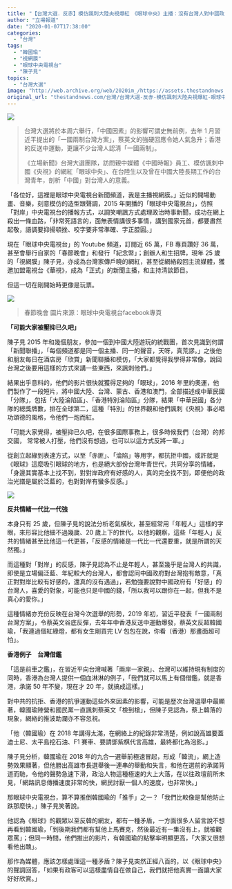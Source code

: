 ```yaml
---
title: "【台灣大選．反赤】模仿諷刺大陸央視爆紅　《眼球中央》主播：沒有台灣人對中國政府有好感"
author: "立場報道"
date: "2020-01-07T17:38:00"
categories:
  - "台灣"
tags:
  - "韓國瑜"
  - "視網膜"
  - "眼球中央電視台"
  - "陳子見"
topics:
  - "台灣大選"
image: "http://web.archive.org/web/2020im_/https://assets.thestandnews.com/media/photos/Untitled-1-12_Ntp1I_UKX9TR5.png"
original_url: "thestandnews.com/台灣/台灣大選-反赤-模仿諷刺大陸央視爆紅-眼球中央-主播-沒有台灣人對中國政府有好感"
---
```

![](http://web.archive.org/web/2020im_/https://assets.thestandnews.com/media/photos/Untitled-1-12_Ntp1I_UKX9TR5.png)

> 台灣大選將於本周六舉行，「中國因素」的影響可謂史無前例，去年 1 月習近平提出的「一國兩制台灣方案」，蔡英文的強硬回應令她人氣急升；香港的反送中運動，更讓不少台灣人認清「一國兩制」。
> 
> 《立場新聞》台灣大選團隊，訪問親中媒體《中國時報》員工、模仿諷刺中國《央視》的網紅「眼球中央」、在台陸生以及曾在中國大陸長期工作的台灣青年，剖析「中國」對台灣人的意義。

「各位好，這裡是眼球中央電視台新聞頻道，我是主播視網膜。」近似的開場動畫、音樂，刻意模仿的造型跟聲調，2015 年開播的「眼球中央電視台」，仿照「對岸」中央電視台的播報方式，以調笑嘲諷方式處理政治時事新聞，成功在網上殺出一條血路，「非常死語言的，面無表情講很多事情，講到國家元首，都要肅然起敬，語調要抑揚頓挫、咬字要非常準確、字正腔圓。」

現在「眼球中央電視台」的 Youtube 頻道，訂閱近 65 萬，FB 專頁讚好 36 萬，甚至會舉行自家的「春節晚會」和發行「紀念幣」；創辦人和生招牌，現年 25 歲的「視網膜」陳子見，亦成為台灣家傳戶曉的網紅，甚至從網絡殺回主流媒體，獲邀加盟電視台《華視》，成為「正式」的新聞主播，和主持清談節目。

但這一切在剛開始時更像是玩票。

![](http://web.archive.org/web/2020im_/https://assets.thestandnews.com/media/photos/48243196_2258781931070754_172668298163388416_n_lWOYF_79PSacd.jpg)
> 春節晚會 圖片來源：眼球中央電視台facebook專頁

**「可能大家被壓抑已久吧」**

陳子見 2015 年和幾個朋友，參加一個到中國大陸遊玩的統戰團，首次見識到何謂「新聞聯播」，「每個頻道都是同一個主播、同一的聲音，天呀，真荒謬。」之後他和朋友每日在酒店房「欣賞」新聞聯播和模仿，「大家都覺得我學得非常像，說回台灣之後要用這樣的方式來講一些東西，來諷刺他們。」

結果出乎意料的，他們的影片很快就獲得足夠的「眼球」，2016 年里約奧運，他們製作了一段短片，將中國大陸、台灣、蒙古、香港和澳門，全部描述成中華民國「分隊」，包括「大陸淪陷區」、「香港特別淪陷區」分隊，結果「中華民國」各分隊的總獎牌數，排在全球第二，這種「特別」的世界觀和他們諷刺《央視》事必唱功頌德的風格，令他們一炮而紅。

「可能大家覺得，被壓抑已久吧，在很多國際事務上，很多時候我們（台灣）的邦交國， 常常被人打壓，他們沒有想過，也可以以這方式反將一軍。」 

從創立起緣到表達方式，以至「赤匪」、「淪陷」等用字，都抗拒中國，或許就是《眼球》這麼吸引眼球的地方，也是絕大部份台灣年青世代，共同分享的情緒，「身邊其實基本上找不到，對對岸政府有好感的人，真的完全找不到，即便他的政治光譜是屬於泛藍的，也對對岸有蠻多反感。」

![](http://web.archive.org/web/2020im_/https://assets.thestandnews.com/media/photos/AP8I5430_M6zcq_qnimig3.png)

**反共情緒一代比一代強**

本身只有 25 歲，但陳子見的說法分析老氣橫秋，甚至經常用「年輕人」這樣的字眼，來形容比他細不過幾歲、20 歲上下的世代。以他的觀察，這些「年輕人」反共的情緒甚至比他這一代更甚，「反感的情緒是一代比一代還要重，就是所謂的天然獨。」

而這種對「對岸」的反感，陳子見認為不止是年輕人，甚至幾乎是台灣人的共識，即使是立場偏泛藍、年紀較大的台灣人，都會認同中國政府對台灣抱有敵意，「真正對對岸比較有好感的，還真的沒有遇過」，若勉強要說對中國政府有「好感」的台灣人，喜愛的對象，可能也只是中國的錢，「所以我可以跟你在一起，但我不是真心的愛你。」

這種情緒亦充份反映在台灣今次選舉的形勢，2019 年初，習近平發表「一國兩制台灣方案」，令蔡英文谷底反彈，去年年中香港反送中運動爆發，蔡英文反超韓國瑜，「我連過個紅綠燈，都有女生剛買完 LV 包包在說，你看（香港）那畫面超可怕」。

**香港例子　台灣借鑑**

「這是前車之鑑」，在習近平向台灣喊著「兩岸一家親」、台灣可以維持現有制度的同時，香港為台灣人提供一個血淋淋的例子，「我們就可以馬上有個借鑑，就是香港，承諾 50 年不變，現在才 20 年，就搞成這樣。」 

對中共的抗拒、香港的抗爭運動這些外來因素的影響，可能是歷次台灣選舉中最顯著，韓國瑜陣營和國民黨一直諷刺蔡英文「檢到槍」，但陳子見認為，蔡上韓落的現象，網絡的推波助瀾亦不容忽視。

「他（韓國瑜）在 2018 年講得太滿，在網絡上的紀錄非常清楚，例如說高雄要蓋迪士尼、太平島挖石油、F1 賽車、要請鄧紫棋代言高雄，最終都化為泡影。」

陳子見分析，韓國瑜在 2018 年的九合一選舉前極速冒起，形成「韓流」，網上造勢效果顯著，但他勝出高雄市長選舉後一連串的舉動和失言，和他在選前的承諾背道而馳，令他的聲勢急速下滑，政治人物這種極速的大上大落，在以往政壇前所未見，「網路訊息傳播速度非常的快，網民討厭一個人的速度，也非常快。」

那眼球中央電視台，算不算推倒韓國瑜的「推手」之一？「我們比較像是幫他防止跌那麼快，」陳子見笑著說。

他認為《眼球》的觀眾以至反韓的網友，都有一種矛盾，一方面很多人留言說不想再看到韓國瑜，「到後期我們都有幫他上馬賽克，然後最近有一集沒有上，就被觀眾罵」；但同一時間，他們推出的影片，有韓國瑜的點擊率明顯更高，「大家又很想看他出醜」。

那作為媒體，應該怎樣處理這一種矛盾？陳子見突然正經八百的，以《眼球中央》的聲調回答，「如果有政客可以這樣盡情自在做自己，我們就把他真實一面讓大家好好欣賞。」